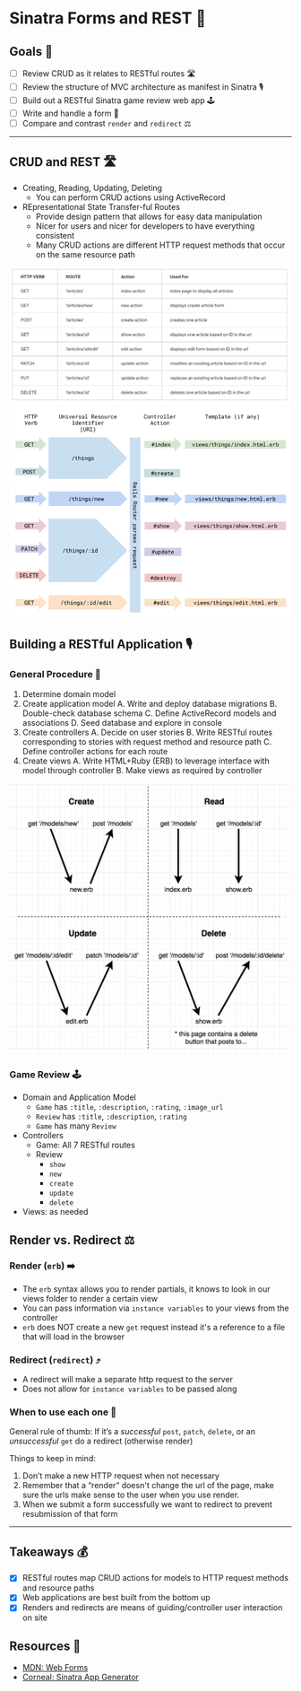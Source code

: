 # Sinatra Forms and REST 📑

## Goals 🎩

- [ ] Review CRUD as it relates to RESTful routes 🛣
- [ ] Review the structure of MVC architecture as manifest in Sinatra 🎙
- [ ] Build out a RESTful Sinatra game review web app 🕹
- [ ] Write and handle a form 📑
- [ ] Compare and contrast `render` and `redirect` ⚖️

---

## CRUD and REST 🛣

- Creating, Reading, Updating, Deleting
  - You can perform CRUD actions using ActiveRecord
- REpresentational State Transfer-ful Routes
  - Provide design pattern that allows for easy data manipulation
  - Nicer for users and nicer for developers to have everything consistent
  - Many CRUD actions are different HTTP request methods that occur on the same resource path

![rest1](rest1.png)
![rest2](rest2.png)

## Building a RESTful Application 🎙

### General Procedure 🎤

1. Determine domain model
2. Create application model
  A. Write and deploy database migrations
  B. Double-check database schema
  C. Define ActiveRecord models and associations
  D. Seed database and explore in console
3. Create controllers
  A. Decide on user stories
  B. Write RESTful routes corresponding to stories with request method and resource path
  C. Define controller actions for each route
4. Create views
  A. Write HTML+Ruby (ERB) to leverage interface with model through controller
  B. Make views as required by controller

![crud](crud.png)

### Game Review 🕹

- Domain and Application Model
  - `Game` has `:title`, `:description`, `:rating`, `:image_url`
  - `Review` has `:title`, `:description`, `:rating`
  - `Game` has many `Review`
- Controllers
  - Game: All 7 RESTful routes
  - Review
    - `show`
    - `new`
    - `create`
    - `update`
    - `delete`
- Views: as needed

## Render vs. Redirect ⚖️

### Render (`erb`) ➡️

- The `erb` syntax allows you to render partials, it knows to look in our views folder to render a certain view
- You can pass information via `instance variables` to your views from the controller
- `erb` does NOT create a new `get` request instead it's a reference to a file that will load in the browser

### Redirect (`redirect`) ⤴️

- A redirect will make a separate http request to the server
- Does not allow for `instance variables` to be passed along

### When to use each one 🔁

General rule of thumb: If it’s a *successful* `post`, `patch`, `delete`, or an *unsuccessful* `get` do a redirect (otherwise render)

Things to keep in mind:

1. Don’t make a new HTTP request when not necessary
2. Remember that a “render” doesn't change the url of the page, make sure the urls make sense to the user when you use render.
3. When we submit a form successfully we want to redirect to prevent resubmission of that form

---

## Takeaways 💰

- [x] RESTful routes map CRUD actions for models to HTTP request methods and resource paths
- [x] Web applications are best built from the bottom up
- [x] Renders and redirects are means of guiding/controller user interaction on site

## Resources 🔗

- [MDN: Web Forms](https://developer.mozilla.org/en-US/docs/Learn/Forms)
- [Corneal: Sinatra App Generator](https://github.com/thebrianemory/corneal)
